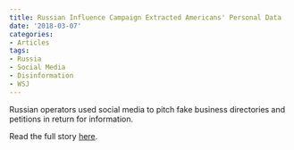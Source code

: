 ```yaml
---
title: Russian Influence Campaign Extracted Americans' Personal Data
date: '2018-03-07'
categories:
- Articles
tags:
- Russia
- Social Media
- Disinformation
- WSJ
---
```

Russian operators used social media to pitch fake business directories and petitions in return for information.

Read the full story [here](https://t.co/ePYSksMaS2).